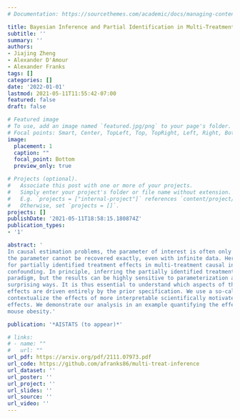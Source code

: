 ```yaml
---
# Documentation: https://sourcethemes.com/academic/docs/managing-content/

title: Bayesian Inference and Partial Identification in Multi-Treatment Causal Inference with Unobserved Confounding
subtitle: ''
summary: ''
authors:
- Jiajing Zheng
- Alexander D'Amour
- Alexander Franks
tags: []
categories: []
date: '2022-01-01'
lastmod: 2021-05-11T11:55:42-07:00
featured: false
draft: false

# Featured image
# To use, add an image named `featured.jpg/png` to your page's folder.
# Focal points: Smart, Center, TopLeft, Top, TopRight, Left, Right, BottomLeft, Bottom, BottomRight.
image:
  placement: 1
  caption: ""
  focal_point: Bottom
  preview_only: true

# Projects (optional).
#   Associate this post with one or more of your projects.
#   Simply enter your project's folder or file name without extension.
#   E.g. `projects = ["internal-project"]` references `content/project/deep-learning/index.md`.
#   Otherwise, set `projects = []`.
projects: []
publishDate: '2021-05-11T18:58:15.180874Z'
publication_types:
- '1'

abstract: '
In causal estimation problems, the parameter of interest is often only partially identified, implying that
the parameter cannot be recovered exactly, even with infinite data. Here, we study Bayesian inference
for partially identified treatment effects in multi-treatment causal inference problems with unobserved
confounding. In principle, inferring the partially identified treatment effects is natural under the Bayesian
paradigm, but the results can be highly sensitive to parameterization and prior specification, often in
surprising ways. It is thus essential to understand which aspects of the conclusions about treatment
effects are driven entirely by the prior specification. We use a so-called transparent parameterization to
contextualize the effects of more interpretable scientifically motivated prior specifications on the multiple
effects. We demonstrate our analysis in an example quantifying the effects of gene expression levels on
mouse obesity.'

publication: '*AISTATS (to appear)*'

# links:
# - name: ""
#   url: ""
url_pdf: https://arxiv.org/pdf/2111.07973.pdf
url_code: https://github.com/afranks86/multi-treat-inference
url_dataset: ''
url_poster: ''
url_project: ''
url_slides: ''
url_source: ''
url_video: ''
---
```

